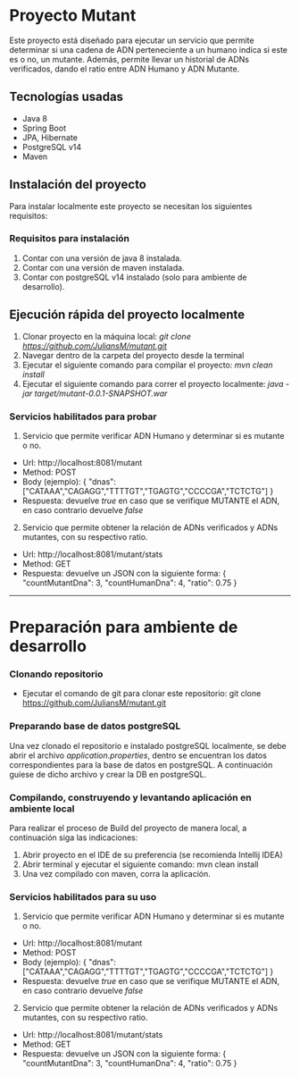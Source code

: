 # Proyecto Mutant

Este proyecto está diseñado para ejecutar un servicio que permite determinar si
una cadena de ADN perteneciente a un humano indica si este es o no, un mutante. Además,
permite llevar un historial de ADNs verificados, dando el ratio entre ADN Humano y ADN Mutante.

## Tecnologías usadas

- Java 8
- Spring Boot
- JPA, Hibernate
- PostgreSQL v14
- Maven

## Instalación del proyecto

Para instalar localmente este proyecto se necesitan los siguientes requisitos:

### Requisitos para instalación

1. Contar con una versión de java 8 instalada.
2. Contar con una versión de maven instalada.
3. Contar con postgreSQL v14 instalado (solo para ambiente de desarrollo).

## Ejecución rápida del proyecto localmente

1. Clonar proyecto en la máquina local: *git clone https://github.com/JuliansM/mutant.git*
2. Navegar dentro de la carpeta del proyecto desde la terminal
3. Ejecutar el siguiente comando para compilar el proyecto:   *mvn clean install*
4. Ejecutar el siguiente comando para correr el proyecto localmente:  *java -jar target/mutant-0.0.1-SNAPSHOT.war*

### Servicios habilitados para probar

1. Servicio que permite verificar ADN Humano y determinar si es mutante o no.

- Url: http://localhost:8081/mutant
- Method: POST
- Body (ejemplo): {
  "dnas": ["CATAAA","CAGAGG","TTTTGT","TGAGTG","CCCCGA","TCTCTG"]
  }
- Respuesta: devuelve *true* en caso que se verifique MUTANTE el ADN, en caso contrario devuelve *false*

2. Servicio que permite obtener la relación de ADNs verificados y ADNs mutantes, con su respectivo ratio.

- Url: http://localhost:8081/mutant/stats
- Method: GET
- Respuesta: devuelve un JSON con la siguiente forma: { "countMutantDna": 3, "countHumanDna": 4, "ratio": 0.75 }

--------------------------------------------------------------------------------------------

# Preparación para ambiente de desarrollo

### Clonando repositorio

- Ejecutar el comando de git para clonar este repositorio: git clone https://github.com/JuliansM/mutant.git

### Preparando base de datos postgreSQL

Una vez clonado el repositorio e instalado postgreSQL localmente, se debe abrir el archivo
*application.properties*, dentro se encuentran los datos correspondientes para la base
de datos en postgreSQL. A continuación guíese de dicho archivo y crear la DB en postgreSQL.

### Compilando, construyendo y levantando aplicación en ambiente local

Para realizar el proceso de Build del proyecto de manera local, a continuación siga las 
indicaciones:

1. Abrir proyecto en el IDE de su preferencia (se recomienda Intellij IDEA)
2. Abrir terminal y ejecutar el siguiente comando: mvn clean install
3. Una vez compilado con maven, corra la aplicación.


### Servicios habilitados para su uso

1. Servicio que permite verificar ADN Humano y determinar si es mutante o no.

- Url: http://localhost:8081/mutant
- Method: POST
- Body (ejemplo): {
  "dnas": ["CATAAA","CAGAGG","TTTTGT","TGAGTG","CCCCGA","TCTCTG"]
  }
- Respuesta: devuelve *true* en caso que se verifique MUTANTE el ADN, en caso contrario devuelve *false*

2. Servicio que permite obtener la relación de ADNs verificados y ADNs mutantes, con su respectivo ratio.

- Url: http://localhost:8081/mutant/stats
- Method: GET
- Respuesta: devuelve un JSON con la siguiente forma: { "countMutantDna": 3, "countHumanDna": 4, "ratio": 0.75 }
